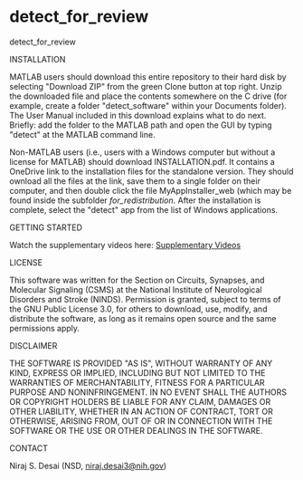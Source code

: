 # detect_for_review
detect_for_review

INSTALLATION

MATLAB users should download this entire repository to their hard disk by selecting "Download ZIP" from the green Clone button at top right. Unzip the downloaded file and place the contents somewhere on the C drive (for example, create a folder "detect_software" within your Documents folder). The User Manual included in this download explains what to do next. Briefly: add the folder to the MATLAB path and open the GUI by typing "detect" at the MATLAB command line. 

Non-MATLAB users (i.e., users with a Windows computer but without a license for MATLAB) should download INSTALLATION.pdf. It contains a OneDrive link to the installation files for the standalone version. They should ownload all the files at the link, save them to a single folder on their computer, and then double click the file MyAppInstaller_web (which may be found inside the subfolder _for_redistribution_. After the installation is complete, select the "detect" app from the list of Windows applications.

GETTING STARTED

Watch the supplementary videos here:   [Supplementary Videos](https://gcc02.safelinks.protection.outlook.com/?url=https%3A%2F%2Fnih-my.sharepoint.com%2F%3Af%3A%2Fg%2Fpersonal%2Fdesainis_nih_gov%2FEuKiVyz5UBFMjg8CoVzx94ABetN5-nSipYkW2NRpmuuRjw%3Fe%3DVEelZf&data=05%7C02%7Cniraj.desai3%40nih.gov%7C0d5097423c0f46f58b5908dc49267e4b%7C14b77578977342d58507251ca2dc2b06%7C0%7C0%7C638465676890386203%7CUnknown%7CTWFpbGZsb3d8eyJWIjoiMC4wLjAwMDAiLCJQIjoiV2luMzIiLCJBTiI6Ik1haWwiLCJXVCI6Mn0%3D%7C0%7C%7C%7C&sdata=3MrAywGqzQw%2B9m50b1SS0LKGu4VB1KOwMDiVaVjtqA0%3D&reserved=0)


LICENSE

This software was written for the Section on Circuits, Synapses, and Molecular Signaling (CSMS) at the National Institute of Neurological Disorders and Stroke (NINDS). Permission is granted, subject to terms of the GNU Public License 3.0, for others to download, use, modify, and distribute the software, as long as it remains open source and the same permissions apply. 


DISCLAIMER

THE SOFTWARE IS PROVIDED "AS IS", WITHOUT WARRANTY OF ANY KIND, EXPRESS
OR IMPLIED, INCLUDING BUT NOT LIMITED TO THE WARRANTIES OF 
MERCHANTABILITY, FITNESS FOR A PARTICULAR PURPOSE AND NONINFRINGEMENT. 
IN NO EVENT SHALL THE AUTHORS OR COPYRIGHT HOLDERS BE LIABLE FOR ANY 
CLAIM, DAMAGES OR OTHER LIABILITY, WHETHER IN AN ACTION OF CONTRACT, TORT
OR OTHERWISE, ARISING FROM, OUT OF OR IN CONNECTION WITH THE SOFTWARE OR 
THE USE OR OTHER DEALINGS IN THE SOFTWARE.


CONTACT

Niraj S. Desai (NSD, niraj.desai3@nih.gov)
